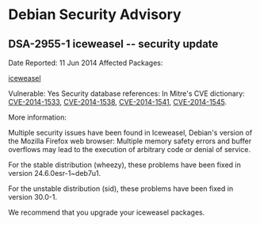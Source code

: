 
Debian Security Advisory
========================


DSA-2955-1 iceweasel -- security update
---------------------------------------



Date Reported:
11 Jun 2014
Affected Packages:

[iceweasel](https://packages.debian.org/src:iceweasel)

Vulnerable:
Yes
Security database references:
In Mitre's CVE dictionary: [CVE-2014-1533](https://security-tracker.debian.org/tracker/CVE-2014-1533), [CVE-2014-1538](https://security-tracker.debian.org/tracker/CVE-2014-1538), [CVE-2014-1541](https://security-tracker.debian.org/tracker/CVE-2014-1541), [CVE-2014-1545](https://security-tracker.debian.org/tracker/CVE-2014-1545).  

More information:

Multiple security issues have been found in Iceweasel, Debian's version
of the Mozilla Firefox web browser: Multiple memory safety errors and
buffer overflows may lead to the execution of arbitrary code or denial
of service.


For the stable distribution (wheezy), these problems have been fixed in
version 24.6.0esr-1~deb7u1.


For the unstable distribution (sid), these problems have been fixed in
version 30.0-1.


We recommend that you upgrade your iceweasel packages.





